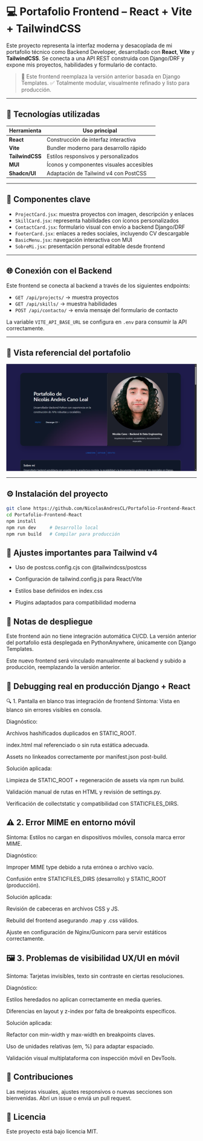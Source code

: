 # 💻 Portafolio Frontend – React + Vite + TailwindCSS

Este proyecto representa la interfaz moderna y desacoplada de mi portafolio técnico como Backend Developer, desarrollado con **React**, **Vite** y **TailwindCSS**. Se conecta a una API REST construida con Django/DRF y expone mis proyectos, habilidades y formulario de contacto.

> 🎯 Este frontend reemplaza la versión anterior basada en Django Templates.
> ✅ Totalmente modular, visualmente refinado y listo para producción.

---

## 🚀 Tecnologías utilizadas

| Herramienta     | Uso principal                                |
|-----------------|----------------------------------------------|
| **React**       | Construcción de interfaz interactiva         |
| **Vite**        | Bundler moderno para desarrollo rápido       |
| **TailwindCSS** | Estilos responsivos y personalizados         |
| **MUI**         | Íconos y componentes visuales accesibles     |
| **Shadcn/UI**   | Adaptación de Tailwind v4 con PostCSS        |

---

## 🧩 Componentes clave

- `ProjectCard.jsx`: muestra proyectos con imagen, descripción y enlaces
- `SkillCard.jsx`: representa habilidades con íconos personalizados
- `ContactCard.jsx`: formulario visual con envío a backend Django/DRF
- `FooterCard.jsx`: enlaces a redes sociales, incluyendo CV descargable
- `BasicMenu.jsx`: navegación interactiva con MUI
- `SobreMi.jsx`: presentación personal editable desde frontend

---

## 🌐 Conexión con el Backend

Este frontend se conecta al backend a través de los siguientes endpoints:

- `GET /api/projects/` → muestra proyectos
- `GET /api/skills/` → muestra habilidades
- `POST /api/contacto/` → envía mensaje del formulario de contacto

La variable `VITE_API_BASE_URL` se configura en `.env` para consumir la API correctamente.

---

## 📸 Vista referencial del portafolio

![Portafolio Preview](./public/portafolio.png)

---

## ⚙️ Instalación del proyecto

```bash
git clone https://github.com/NicolasAndresCL/Portafolio-Frontend-React.git
cd Portafolio-Frontend-React
npm install
npm run dev     # Desarrollo local
npm run build   # Compilar para producción
```

## 🧠 Ajustes importantes para Tailwind v4

- Uso de postcss.config.cjs con @tailwindcss/postcss

- Configuración de tailwind.config.js para React/Vite

- Estilos base definidos en index.css

- Plugins adaptados para compatibilidad moderna

## 📄 Notas de despliegue

Este frontend aún no tiene integración automática CI/CD. La versión anterior del portafolio está desplegada en PythonAnywhere, únicamente con Django Templates.

Este nuevo frontend será vinculado manualmente al backend y subido a producción, reemplazando la versión anterior.

## 🐛 Debugging real en producción Django + React
🔍 1. Pantalla en blanco tras integración de frontend
Síntoma: Vista en blanco sin errores visibles en consola.

Diagnóstico:

Archivos hashificados duplicados en STATIC_ROOT.

index.html mal referenciado o sin ruta estática adecuada.

Assets no linkeados correctamente por manifest.json post-build.

Solución aplicada:

Limpieza de STATIC_ROOT + regeneración de assets vía npm run build.

Validación manual de rutas en HTML y revisión de settings.py.

Verificación de collectstatic y compatibilidad con STATICFILES_DIRS.

## ⚠️ 2. Error MIME en entorno móvil
Síntoma: Estilos no cargan en dispositivos móviles, consola marca error MIME.

Diagnóstico:

Improper MIME type debido a ruta errónea o archivo vacío.

Confusión entre STATICFILES_DIRS (desarrollo) y STATIC_ROOT (producción).

Solución aplicada:

Revisión de cabeceras en archivos CSS y JS.

Rebuild del frontend asegurando .map y .css válidos.

Ajuste en configuración de Nginx/Gunicorn para servir estáticos correctamente.

## 🖼️ 3. Problemas de visibilidad UX/UI en móvil
Síntoma: Tarjetas invisibles, texto sin contraste en ciertas resoluciones.

Diagnóstico:

Estilos heredados no aplican correctamente en media queries.

Diferencias en layout y z-index por falta de breakpoints específicos.

Solución aplicada:

Refactor con min-width y max-width en breakpoints claves.

Uso de unidades relativas (em, %) para adaptar espaciado.

Validación visual multiplataforma con inspección móvil en DevTools.

## 🤝 Contribuciones
Las mejoras visuales, ajustes responsivos o nuevas secciones son bienvenidas. Abrí un issue o enviá un pull request.

## 🧾 Licencia
Este proyecto está bajo licencia MIT.